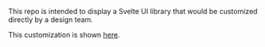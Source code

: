 This repo is intended to display a Svelte UI library that would be customized directly by a design team.

This customization is shown [here](https://ennoriel.github.io/demo-customizable-library/).
